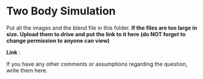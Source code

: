 # Two Body Simulation

Put all the images and the blend file in this folder. **If the files are too large in size. Upload them to drive and put the link to it here (do NOT forget to change permission to anyone can view)**

**Link** :

If you have any other comments or assumptions regarding the question, write them here. 
